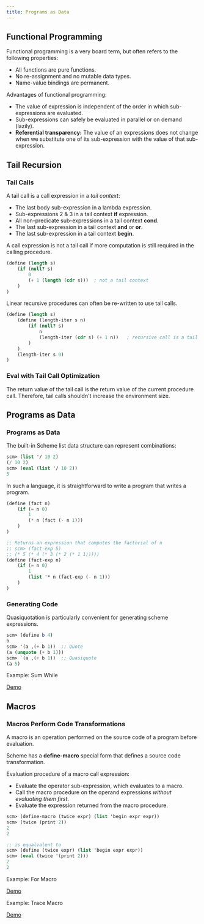 ```yaml
---
title: Programs as Data
---
```


## Functional Programming

Functional programming is a very board term, but often refers to the following properties:

- All functions are pure functions.
- No re-assignment and no mutable data types.
- Name-value bindings are permanent.

Advantages of functional programming:

- The value of expression is independent of the order in which sub-expressions are evaluated.
- Sub-expressions can safely be evaluated in parallel or on demand (lazily).
- **Referential transparency:** The value of an expressions does not change when we substitute one of its sub-expression with the value of that sub-expression.

## Tail Recursion

### Tail Calls

A tail call is a call expression in a _tail context_:

- The last body sub-expression in a lambda expression.
- Sub-expressions 2 & 3 in a tail context **if** expression.
- All non-predicate sub-expressions in a tail context **cond**.
- The last sub-expression in a tail context **and** or **or**.
- The last sub-expression in a tail context **begin**.

A call expression is not a tail call if more computation is still required in the calling procedure.

```scheme
(define (length s)
    (if (null? s)
        0
        (+ 1 (length (cdr s)))  ; not a tail context
    )
)
```

Linear recursive procedures can often be re-written to use tail calls.

```scheme
(define (length s)
    (define (length-iter s n)
        (if (null? s)
            n
            (length-iter (cdr s) (+ 1 n))   ; recursive call is a tail call
        )
    )
    (length-iter s 0)
)
```

### Eval with Tail Call Optimization

The return value of the tail call is the return value of the current procedure call. Therefore, tail calls shouldn't increase the environment size.

## Programs as Data

### Programs as Data

The built-in Scheme list data structure can represent combinations:

```scheme
scm> (list '/ 10 2)
(/ 10 2)
scm> (eval (list '/ 10 2))
5
```

In such a language, it is straightforward to write a program that writes a program.

```scheme
(define (fact n)
    (if (= n 0)
        1
        (* n (fact (- n 1)))
    )
)

;; Returns an expression that computes the factorial of n
;; scm> (fact-exp 5)
;; (* 5 (* 4 (* 3 (* 2 (* 1 1)))))
(define (fact-exp n)
    (if (= n 0)
        1
        (list '* n (fact-exp (- n 1)))
    )
)
```

### Generating Code

Quasiquotation is particularly convenient for generating scheme expressions.

```scheme
scm> (define b 4)
b
scm> '(a ,(+ b 1))  ;; Quote
(a (unquote (+ b 1)))
scm> `(a ,(+ b 1))  ;; Quasiquote
(a 5)
```

Example: Sum While

[Demo](demo/example/scheme/sum-while.scm)

## Macros

### Macros Perform Code Transformations

A macro is an operation performed on the source code of a program before evaluation.

Scheme has a **define-macro** special form that defines a source code transformation.

Evaluation procedure of a macro call expression:

- Evaluate the operator sub-expression, which evaluates to a macro.
- Call the macro procedure on the operand expressions _without evaluating them first_.
- Evaluate the expression returned from the macro procedure.

```scheme
scm> (define-macro (twice expr) (list 'begin expr expr))
scm> (twice (print 2))
2
2

;; is equalvalent to
scm> (define (twice expr) (list 'begin expr expr))
scm> (eval (twice '(print 2)))
2
2
```

Example: For Macro

[Demo](demo/example/scheme/macro-for.scm)

Example: Trace Macro

[Demo](demo/example/scheme/macro-trace.scm)
